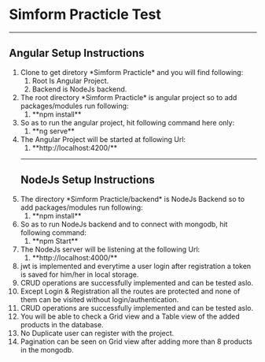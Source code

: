 # Simform Practicle Test
---

## Angular Setup Instructions

<ol>
<li>Clone to get diretory *Simform Practicle* and you will find following: 
<ol>
<li>Root Is Angular Project.</li>
<li>Backend is NodeJs backend.</li>
</ol>
</li>

<li>The root directory *Simform Practicle* is angular project so to add packages/modules run following: 
<ol>
<li>**npm install**</li>
</ol>
</li>

<li>So as to run the angular project, hit following command here only:
<ol>
<li>**ng serve**</li>
</ol>
</li>

<li>The Angular Project will be started at following Url: 
<ol>
<li>**http://localhost:4200/**</li>
</ol>
</li>

---
## NodeJs Setup Instructions

<li>The directory *Simform Practicle/backend* is NodeJs Backend so to add packages/modules run following: 
<ol>
<li>**npm install**</li>
</ol>
</li>

<li>So as to run NodeJs backend and to connect with mongodb, hit following command:
<ol>
<li>**npm Start**</li>
</ol>
</li>

<li>The NodeJs server will be listening at the following Url:
<ol>
<li>**http://localhost:4000/**</li>
</ol>
</li>

<li>jwt is implemented and everytime a user login after registration a token is saved for him/her in local storage.</li>

<li>CRUD operations are successfully implemented and can be tested aslo.</li>

<li>Except Login & Registration all the routes are protected and none of them can be visited without login/authentication.</li>

<li>CRUD operations are successfully implemented and can be tested aslo.</li>

<li>You will be able to check a Grid view and a Table view of the added products in the database.</li>

<li>No Duplicate user can register with the project.</li>

<li>Pagination can be seen on Grid view after adding more than 8 products in the mongodb.</li>
</ol>
